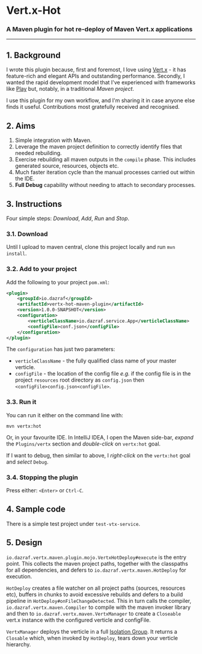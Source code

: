 # Vert.x-Hot
### A Maven plugin for hot re-deploy of Maven Vert.x applications
---
## 1. Background

I wrote this plugin because, first and foremost, I love using [Vert.x](http://vertx.io) - it has feature-rich and elegant APIs and outstanding performance. Secondly, I wanted the rapid development model that I've experienced
with frameworks like [Play](https://www.playframework.com/) but, notably, in a traditional *Maven project*.

I use this plugin for my own workflow, and I'm sharing it in case anyone else finds it useful. Contributions most gratefully received and recognised.
 
## 2. Aims

1. Simple integration with Maven.
2. Leverage the maven project definition to correctly identify files that needed rebuilding.
3. Exercise rebuilding all maven outputs in the ```compile``` phase. This includes generated source, resources, objects etc.
4. Much faster iteration cycle than the manual processes carried out within the IDE.
5. __Full Debug__ capability without needing to attach to secondary processes.

## 3. Instructions
Four simple steps: *Download*, *Add*, *Run* and *Stop*.

### 3.1. Download
Until I upload to maven central, clone this project locally and run ```mvn install```.

### 3.2. Add to your project
Add the following to your project ```pom.xml```:

```xml
<plugin>
    <groupId>io.dazraf</groupId>
    <artifactId>vertx-hot-maven-plugin</artifactId>
    <version>1.0.0-SNAPSHOT</version>
    <configuration>
        <verticleClassName>io.dazraf.service.App</verticleClassName>
        <configFile>conf.json</configFile>
    </configuration>
</plugin>
```

The ```configuration``` has just two parameters:

* ```verticleClassName``` - the fully qualified class name of your master verticle.
* ```configFile``` - the location of the config file *e.g.* if the config file is in the project ```resources``` root directory as ```config.json``` then ```<configFile>config.json<configFile>```.  

### 3.3. Run it

You can run it either on the command line with:

``` 
mvn vertx:hot
```

Or, in your favourite IDE. In IntelliJ IDEA, I open the Maven side-bar, *expand* the ```Plugins/vertx``` section and 
*double-click* on ```vertx:hot``` goal.

If I want to debug, then similar to above, I *right-click* on the ```vertx:hot``` goal and *select* ```Debug```.

### 3.4. Stopping the plugin

Press either: ```<Enter>``` or  ```Ctrl-C```.

## 4. Sample code
There is a simple test project under ```test-vtx-service```.

## 5. Design

```io.dazraf.vertx.maven.plugin.mojo.VertxHotDeploy#execute``` is the entry point. 
This collects the maven project paths, together with the classpaths for all dependencies, and defers to
 ```io.dazraf.vertx.maven.HotDeploy``` for execution. 
 
```HotDeploy``` creates a file watcher on all project paths (sources, resources etc), buffers in chunks to avoid 
excessive rebuilds and defers to a build pipeline in ```HotDeploy#onFileChangeDetected```. This in turn calls the compiler, 
```io.dazraf.vertx.maven.Compiler``` to compile with the maven invoker library and then to ```io.dazraf.vertx.maven.VertxManager``` to create a 
```Closeable``` vert.x instance with the configured verticle and configFile.

```VertxManager``` deploys the verticle in a full [Isolation Group](http://vertx.io/docs/vertx-core/java/#_verticle_isolation_groups).
It returns a ```Closable``` which, when invoked by ```HotDeploy```, tears down your verticle hierarchy.
